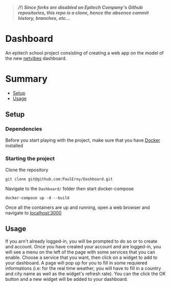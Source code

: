 > ***/!\ Since forks are disabled on Epitech Company's Github repositories, this repo is a clone, hence the absence commit history, branches, etc...***

# Dashboard

An epitech school project consisting of creating a web app on the model of the new [netvibes](https://www.netvibes.com/fr) dashboard.

# Summary

  - [Setup](#Setup)
  - [Usage](#Usage)

## Setup

### Dependencies
Before you start playing with the project, make sure that you have [Docker](https://www.docker.com) installed

### Starting the project
Clone the repository

`git clone git@github.com:PaulErny/Dashboard.git`

Navigate to the `Dashboard/` folder then start docker-compose

`docker-compose up -d --build`

Once all the containers are up and running, open a web browser and navigate to [localhost:3000](http://localhost:3000)

## Usage

If you arn't already logged-in, you will be prompted to do so or to create and account.
Once you have created your account and are logged-in, you will see a menu on the left of the page with some services that you can enable.
Choose a service that you want, then click on a widget to add to your dashboard. 
A page will pop up for you to fill in some requiered 
informations (i.e: for the real time weather, you will have to fill in a country and city name as well as the widget's refresh rate).
You can the click the OK button and a new widget will be added to your dashboard.
